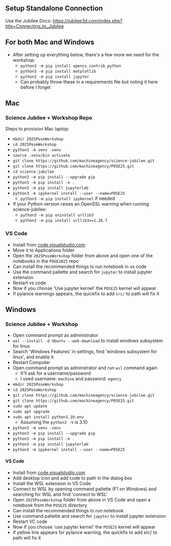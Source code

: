 ## Setup Standalone Connection
Use the Jubilee Docs: https://jubilee3d.com/index.php?title=Connecting_to_Jubilee

## For both Mac and Windows
- After setting up everything below, there's a few more we need for the workshop:
  - `python3 -m pip install opencv_contrib_python`
  - `python3 -m pip install matplotlib`
  - `python3 -m pip install jupyter`
  - Can probably throw these in a requirements file but noting it here before I forget

## Mac
### Science Jubilee + Workshop Repo
Steps to provision Mac laptop:
- `mkdir 2025PoseWorkshop`
- `cd 2025PoseWorkshop`
- `python3 -m venv .venv`
- `source .venv/bin activate`
- `git clone https://github.com/machineagency/science-jubilee.git`
- `git clone https://github.com/machineagency/POSE25.git`
- `cd science-jubilee`
- `python3 -m pip install --upgrade pip`
- `python3 -m pip install -e .`
- `python3 -m pip install jupyterlab`
- `python3 -m ipykernel install --user --name=POSE25`
  - `python3 -m pip install ipykernel` if needed
- If your Python version raises an OpenSSL warning when running science-jubilee:
	- `python3 -m pip uninstall urllib3`
	- `python3 -m pip install urllib3==1.26.7`
  
### VS Code
- Install from [code.visualstudio.com](code.visualstudio.com)
- Move it to Applications folder
- Open the `2025PoseWorkshop` folder from above and open one of the notebooks in the `POSE2025` repo
- Can install the recommended things to run notebook in vs code
- Use the command pallette and search for `jupyter` to install jupyter extension
- Restart vs code
- Now if you choose 'Use jupyter kernel' the `POSE25` kernel will appear
- If pylance warnings appears, the quickfix to add `src/` to path will fix it

## Windows
### Science Jubilee + Workshop
- Open command prompt as administrator
- `wsl --install -d Ubuntu --web-download` to install windows subsystem for linux
- Search 'Windows Features' in settings, find 'windows subsystem for linux', and enable it
- Restart Computer
- Open command prompt as adminstrator and run `wsl` command again
  - It'll ask for a username/password
  - I used username: `machine` and password: `agency`
- `mkdir 2025PoseWorkshop`
- `cd 2025PoseWorkshop`
- `git clone https://github.com/machineagency/science-jubilee.git`
- `git clone https://github.com/machineagency/POSE25.git`
- `sudo apt update`
- `sudo apt upgrade`
- `sudo apt install python3.10-env`
  - Assuming the `python3 -V` is 3.10
- `python3 -m venv .venv`
- `python3 -m pip install --upgrade pip`
- `python3 -m pip install -e .`
- `python3 -m pip install jupyterlab`
- `python3 -m ipykernel install --user --name=POSE25`

#### VS Code
- Install from [code.visualstudio.com](code.visualstudio.com)
- Add desktop icon and add code to path in the dialog box
- Install the WSL extension in VS Code
- Connect to WSL by opening command pallette (F1 on Windows) and searching for WSL and find 'connect to WSL'
- Open `2025PoseWorkshop` folder from above in VS Code and open a notebook from the `POSE25` directory
- Can install the recommended things to run notebook
- Use command pallette and search for `jupyter` to install jupyter extension
- Restart VC code
- Now if you choose 'use jupyter kernel' the `POSE25` kernel will appear
- if yellow line appears for pylance warning, the quickfix to add src/ to path will fix it
